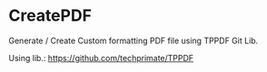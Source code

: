 # CreatePDF
Generate / Create Custom formatting PDF file using TPPDF Git Lib.





Using lib.: https://github.com/techprimate/TPPDF
